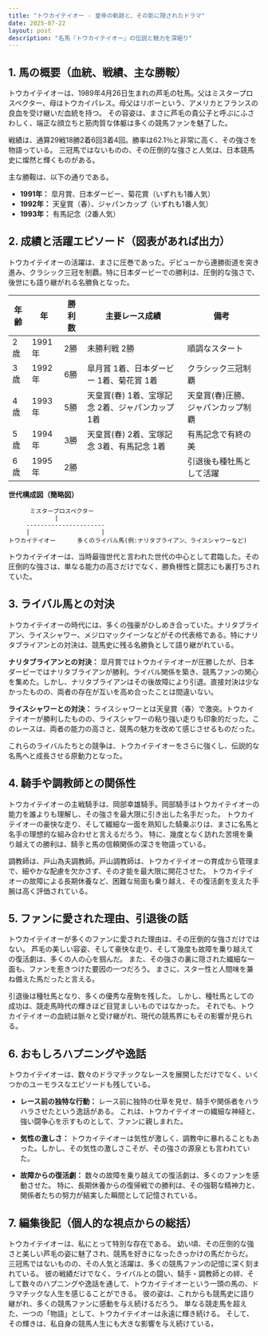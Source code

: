 ```yaml
---
title: "トウカイテイオー - 皇帝の軌跡と、その影に隠されたドラマ"
date: 2025-07-22
layout: post
description: "名馬『トウカイテイオー』の伝説と魅力を深堀り"
---
```


## 1. 馬の概要（血統、戦績、主な勝鞍）

トウカイテイオーは、1989年4月26日生まれの芦毛の牡馬。父はミスタープロスペクター、母はトウカイパレス。母父はリボーという、アメリカとフランスの良血を受け継いだ血統を持つ。  その容姿は、まさに芦毛の貴公子と呼ぶにふさわしく、端正な顔立ちと筋肉質な体躯は多くの競馬ファンを魅了した。

戦績は、通算29戦18勝2着6回3着4回。勝率は62.1％と非常に高く、その強さを物語っている。  三冠馬ではないものの、その圧倒的な強さと人気は、日本競馬史に燦然と輝くものがある。

主な勝鞍は、以下の通りである。

* **1991年：** 皐月賞、日本ダービー、菊花賞（いずれも1番人気）
* **1992年：** 天皇賞（春）、ジャパンカップ（いずれも1番人気）
* **1993年：** 有馬記念（2番人気）


## 2. 成績と活躍エピソード（図表があれば出力）

トウカイテイオーの活躍は、まさに圧巻であった。デビューから連勝街道を突き進み、クラシック三冠を制覇。特に日本ダービーでの勝利は、圧倒的な強さで、後世にも語り継がれる名勝負となった。

| 年齢 | 年 | 勝利数 | 主要レース成績 | 備考 |
|---|---|---|---|---|
| 2歳 | 1991年 | 2勝 | 未勝利戦 2勝 | 順調なスタート |
| 3歳 | 1992年 | 6勝 | 皐月賞 1着、日本ダービー 1着、菊花賞 1着 | クラシック三冠制覇 |
| 4歳 | 1993年 | 5勝 | 天皇賞(春) 1着、宝塚記念 2着、ジャパンカップ 1着 |  天皇賞(春)圧勝、ジャパンカップ制覇 |
| 5歳 | 1994年 | 3勝 | 天皇賞(春) 2着、宝塚記念 3着、有馬記念 1着 |  有馬記念で有終の美 |
| 6歳 | 1995年 | 2勝 |  |  引退後も種牡馬として活躍 |


**世代構成図（簡略図）**

```
      ミスタープロスペクター
             |
     ----------------------
     |                    |
トウカイテイオー      多くのライバル馬(例:ナリタブライアン、ライスシャワーなど)
```

トウカイテイオーは、当時最強世代と言われた世代の中心として君臨した。その圧倒的な強さは、単なる能力の高さだけでなく、勝負根性と闘志にも裏打ちされていた。


## 3. ライバル馬との対決

トウカイテイオーの時代には、多くの強豪がひしめき合っていた。ナリタブライアン、ライスシャワー、メジロマックイーンなどがその代表格である。特にナリタブライアンとの対決は、競馬史に残る名勝負として語り継がれている。

**ナリタブライアンとの対決：**  皐月賞ではトウカイテイオーが圧勝したが、日本ダービーではナリタブライアンが勝利。ライバル関係を築き、競馬ファンの関心を集めた。しかし、ナリタブライアンはその後故障により引退。直接対決は少なかったものの、両者の存在が互いを高め合ったことは間違いない。

**ライスシャワーとの対決：** ライスシャワーとは天皇賞（春）で激突。トウカイテイオーが勝利したものの、ライスシャワーの粘り強い走りも印象的だった。このレースは、両者の能力の高さと、競馬の魅力を改めて感じさせるものだった。

これらのライバルたちとの競争は、トウカイテイオーをさらに強くし、伝説的な名馬へと成長させる原動力となった。


## 4. 騎手や調教師との関係性

トウカイテイオーの主戦騎手は、岡部幸雄騎手。岡部騎手はトウカイテイオーの能力を誰よりも理解し、その強さを最大限に引き出した名手だった。  トウカイテイオーの豪快な走り、そして繊細な一面を熟知した騎乗ぶりは、まさに名馬と名手の理想的な組み合わせと言えるだろう。  特に、幾度となく訪れた苦境を乗り越えての勝利は、騎手と馬の信頼関係の深さを物語っている。

調教師は、戸山為夫調教師。戸山調教師は、トウカイテイオーの育成から管理まで、細やかな配慮を欠かさず、その才能を最大限に開花させた。  トウカイテイオーの故障による長期休養など、困難な局面も乗り越え、その復活劇を支えた手腕は高く評価されている。


## 5. ファンに愛された理由、引退後の話

トウカイテイオーが多くのファンに愛された理由は、その圧倒的な強さだけではない。  芦毛の美しい容姿、そして豪快な走り、そして幾度も故障を乗り越えての復活劇は、多くの人の心を掴んだ。  また、その強さの裏に隠された繊細な一面も、ファンを惹きつけた要因の一つだろう。  まさに、スター性と人間味を兼ね備えた馬だったと言える。

引退後は種牡馬となり、多くの優秀な産駒を残した。  しかし、種牡馬としての成功は、競走馬時代の輝きほど目覚ましいものではなかった。  それでも、トウカイテイオーの血統は脈々と受け継がれ、現代の競馬界にもその影響が見られる。


## 6. おもしろハプニングや逸話

トウカイテイオーは、数々のドラマチックなレースを展開しただけでなく、いくつかのユーモラスなエピソードも残している。

* **レース前の独特な行動：**  レース前に独特の仕草を見せ、騎手や関係者をハラハラさせたという逸話がある。  これは、トウカイテイオーの繊細な神経と、強い闘争心を示すものとして、ファンに親しまれた。

* **気性の激しさ：**  トウカイテイオーは気性が激しく、調教中に暴れることもあった。しかし、その気性の激しさこそが、その強さの源泉とも言われていた。

* **故障からの復活劇：**  数々の故障を乗り越えての復活劇は、多くのファンを感動させた。  特に、長期休養からの復帰戦での勝利は、その強靭な精神力と、関係者たちの努力が結実した瞬間として記憶されている。


## 7. 編集後記（個人的な視点からの総括）

トウカイテイオーは、私にとって特別な存在である。  幼い頃、その圧倒的な強さと美しい芦毛の姿に魅了され、競馬を好きになったきっかけの馬だからだ。  三冠馬ではないものの、その人気と活躍は、多くの競馬ファンの記憶に深く刻まれている。  彼の戦績だけでなく、ライバルとの闘い、騎手・調教師との絆、そして数々のハプニングや逸話を通して、トウカイテイオーという一頭の馬の、ドラマチックな人生を感じることができる。  彼の姿は、これからも競馬史に語り継がれ、多くの競馬ファンに感動を与え続けるだろう。  単なる競走馬を超えた、一つの「物語」として、トウカイテイオーは永遠に輝き続ける。  そして、その輝きは、私自身の競馬人生にも大きな影響を与え続けている。
